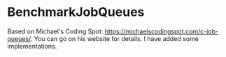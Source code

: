 # BenchmarkJobQueues
Based on Michael's Coding Spot: https://michaelscodingspot.com/c-job-queues/. You can go on his website for details. I have added some implementations.
